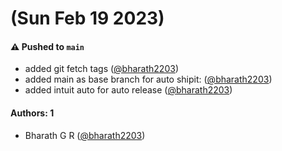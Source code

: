 # (Sun Feb 19 2023)

#### ⚠️ Pushed to `main`

- added git fetch tags ([@bharath2203](https://github.com/bharath2203))
- added main as base branch for auto shipit: ([@bharath2203](https://github.com/bharath2203))
- added intuit auto for auto release ([@bharath2203](https://github.com/bharath2203))

#### Authors: 1

- Bharath G R ([@bharath2203](https://github.com/bharath2203))

